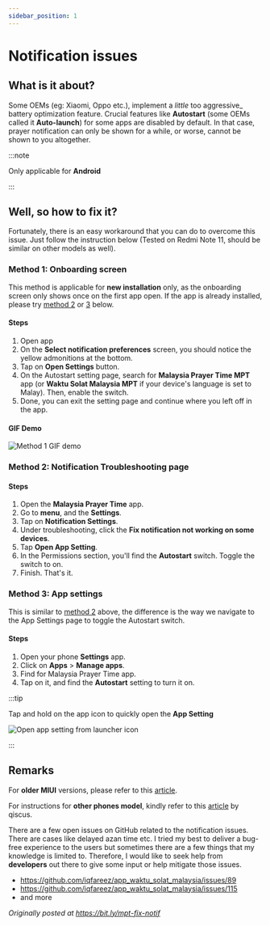 ```yaml
---
sidebar_position: 1
---
```


# Notification issues

## What is it about?

Some OEMs (eg: Xiaomi, Oppo etc.), implement a _little_ too aggressive\_ battery optimization feature. Crucial features like **Autostart** (some OEMs called it **Auto-launch**) for some apps are disabled by default. In that case, prayer notification can only be shown for a while, or worse, cannot be shown to you altogether.

:::note

Only applicable for **Android**

:::

## Well, so how to fix it?

Fortunately, there is an easy workaround that you can do to overcome this issue. Just follow the instruction below (Tested on Redmi Note 11, should be similar on other models as well).

### Method 1: Onboarding screen

This method is applicable for **new installation** only, as the onboarding screen only shows once on the first app open. If the app is already installed, please try [method 2](#method-2-notification-troubleshooting-page) or [3](#method-3-app-settings) below.

#### Steps

1. Open app
1. On the **Select notification preferences** screen, you should notice the yellow admonitions at the bottom.
1. Tap on **Open Settings** button.
1. On the Autostart setting page, search for **Malaysia Prayer Time MPT** app (or **Waktu Solat Malaysia MPT** if your device's language is set to Malay). Then, enable the switch.
1. Done, you can exit the setting page and continue where you left off in the app.

#### GIF Demo

![Method 1 GIF demo](/img/troubleshoot/notif/gif-notification-onboarding.gif)

### Method 2: Notification Troubleshooting page

#### Steps

1. Open the **Malaysia Prayer Time** app.
1. Go to **menu**, and the **Settings**.
1. Tap on **Notification Settings**.
1. Under troubleshooting, click the **Fix notification not working on some devices**.
1. Tap **Open App Setting**.
1. In the Permissions section, you'll find the **Autostart** switch. Toggle the switch to on.
1. Finish. That's it.

### Method 3: App settings

This is similar to [method 2](#method-2-notification-troubleshooting-page) above, the difference is the way we navigate to the App Settings page to toggle the Autostart switch.

#### Steps

1. Open your phone **Settings** app.
1. Click on **Apps** > **Manage apps**.
1. Find for Malaysia Prayer Time app.
1. Tap on it, and find the **Autostart** setting to turn it on.

:::tip

Tap and hold on the app icon to quickly open the **App Setting**

![Open app setting from launcher icon](/img/troubleshoot/notif/gif-notification-alternative-2.gif)

:::

## Remarks

For **older MIUI** versions, please refer to this [article](https://nine-faq.9folders.com/articles/8772-how-to-manage-autostart-service-on-the-xiaomi-devices).

For instructions for **other phones model**, kindly refer to this [article](https://support.qiscus.com/hc/en-us/articles/360016430973-Why-Aren-t-Push-Notifications-Sometimes-Working-on-My-Android-App-) by qiscus.

There are a few open issues on GitHub related to the notification issues. There are cases like delayed azan time etc. I tried my best to deliver a bug-free experience to the users but sometimes there are a few things that my knowledge is limited to. Therefore, I would like to seek help from **developers** out there to give some input or help mitigate those issues.

- https://github.com/iqfareez/app_waktu_solat_malaysia/issues/89
- https://github.com/iqfareez/app_waktu_solat_malaysia/issues/115
- and more

_Originally posted at https://bit.ly/mpt-fix-notif_

